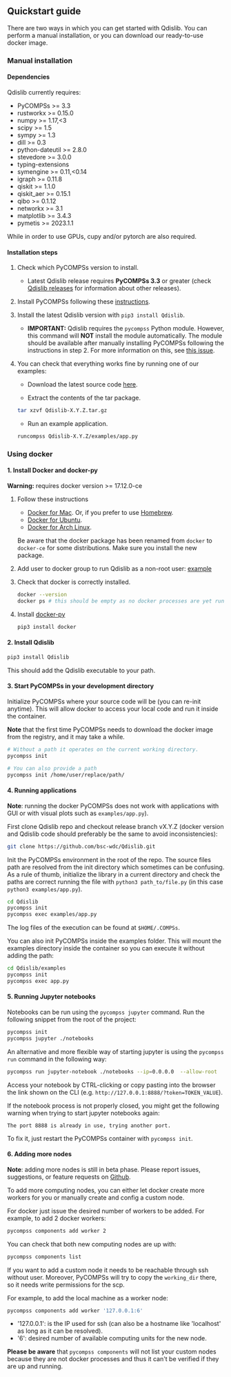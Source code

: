 
## Quickstart guide

There are two ways in which you can get started with Qdislib. You can perform
a manual installation, or you can download our ready-to-use docker image.

### Manual installation

#### Dependencies

Qdislib currently requires:

* PyCOMPSs >= 3.3
* rustworkx >= 0.15.0
* numpy >= 1.17,<3
* scipy >= 1.5
* sympy >= 1.3
* dill >= 0.3
* python-dateutil >= 2.8.0
* stevedore >= 3.0.0
* typing-extensions
* symengine >= 0.11,<0.14
* igraph >= 0.11.8
* qiskit >= 1.1.0
* qiskit_aer >= 0.15.1
* qibo >= 0.1.12
* networkx >= 3.1
* matplotlib >= 3.4.3
* pymetis >= 2023.1.1

While in order to use GPUs, cupy and/or pytorch are also required.

#### Installation steps

1. Check which PyCOMPSs version to install.
    * Latest Qdislib release requires **PyCOMPSs 3.3** or greater (check [Qdislib releases](https://github.com/bsc-wdc/Qdislib/releases) for information about other releases).

2. Install PyCOMPSs following these [instructions](https://compss-doc.readthedocs.io/en/stable/Sections/01_Installation.html).

3. Install the latest Qdislib version with ``pip3 install Qdislib``.
   * **IMPORTANT:** Qdislib requires the ``pycompss`` Python module. However, this command will **NOT** install the module automatically. The module should be available after manually installing PyCOMPSs following the instructions in step 2. For more information on this, see [this issue](https://github.com/bsc-wdc/dislib/issues/190).

4. You can check that everything works fine by running one of our examples:

    * Download the latest source code [here](https://github.com/bsc-wdc/Qdislib/releases/latest).

    * Extract the contents of the tar package.

    ```bash
    tar xzvf Qdislib-X.Y.Z.tar.gz
    ```

    * Run an example application.

    ```bash
    runcompss Qdislib-X.Y.Z/examples/app.py
    ```

### Using docker

#### 1. Install Docker and docker-py

**Warning:** requires docker version >= 17.12.0-ce

1. Follow these instructions

    * [Docker for Mac](https://store.docker.com/editions/community/docker-ce-desktop-mac). Or, if you prefer to use [Homebrew](https://brew.sh/).
    * [Docker for Ubuntu](https://docs.docker.com/install/linux/docker-ce/ubuntu/#install-docker-ce-1).
    * [Docker for Arch Linux](https://wiki.archlinux.org/index.php/Docker#Installation).

    Be aware that the docker package has been renamed from `docker` to `docker-ce` for some distributions.
    Make sure you install the new package.

2. Add user to docker group to run Qdislib as a non-root user: [example](https://docs.docker.com/install/linux/linux-postinstall/)

3. Check that docker is correctly installed.

    ```bash
    docker --version
    docker ps # this should be empty as no docker processes are yet running.
    ```

4. Install [docker-py](https://docker-py.readthedocs.io/en/stable/)

    ```bash
    pip3 install docker
    ```

#### 2. Install Qdislib

```bash
pip3 install Qdislib
```

This should add the Qdislib executable to your path.

#### 3. Start PyCOMPSs in your development directory

Initialize PyCOMPSs where your source code will be (you can re-init anytime).
This will allow docker to access your local code and run it inside the container.

**Note** that the first time PyCOMPSs needs to download the docker image from the registry, and it may take a while.

```bash
# Without a path it operates on the current working directory.
pycompss init

# You can also provide a path
pycompss init /home/user/replace/path/
```

#### 4. Running applications

**Note**: running the docker PyCOMPSs does not work with applications with GUI or with visual plots such as `examples/app.py`).

First clone Qdislib repo and checkout release branch vX.Y.Z (docker version and Qdislib code should preferably be the same to avoid inconsistencies):

```bash
git clone https://github.com/bsc-wdc/Qdislib.git
```

Init the PyCOMPSs environment in the root of the repo.
The source files path are resolved from the init directory which sometimes can be confusing.
As a rule of thumb, initialize the library in a current directory and check the paths are correct running the file with `python3 path_to/file.py` (in this case `python3 examples/app.py`).

```bash
cd Qdislib
pycompss init
pycompss exec examples/app.py
```

The log files of the execution can be found at `$HOME/.COMPSs`.

You can also init PyCOMPSs inside the examples folder.
This will mount the examples directory inside the container so you can execute it without adding the path:

```bash
cd Qdislib/examples
pycompss init
pycompss exec app.py
```

#### 5. Running Jupyter notebooks

Notebooks can be run using the `pycompss jupyter` command. Run the
following snippet from the root of the project:

```bash
pycompss init
pycompss jupyter ./notebooks
```

An alternative and more flexible way of starting jupyter is using the
`pycompss run` command in the following way:

```bash
pycompss run jupyter-notebook ./notebooks --ip=0.0.0.0  --allow-root
```

Access your notebook by CTRL-clicking or copy pasting into the browser the link shown on the CLI (e.g. `http://127.0.0.1:8888/?token=TOKEN_VALUE`).

If the notebook process is not properly closed, you might get the following warning when trying to start jupyter notebooks again:

`The port 8888 is already in use, trying another port.`

To fix it, just restart the PyCOMPSs container with `pycompss init`.


#### 6. Adding more nodes

**Note**: adding more nodes is still in beta phase. Please report issues, suggestions, or feature requests on [Github](https://github.com/bsc-wdc/Qdislib).

To add more computing nodes, you can either let docker create more workers for you or manually create and config a custom node.

For docker just issue the desired number of workers to be added. For example, to add 2 docker workers:

```bash
pycompss components add worker 2
```

You can check that both new computing nodes are up with:

```bash
pycompss components list
```

If you want to add a custom node it needs to be reachable through ssh without user.
Moreover, PyCOMPSs will try to copy the `working_dir` there, so it needs write permissions for the scp.

For example, to add the local machine as a worker node:

```bash
pycompss components add worker '127.0.0.1:6'
```

* '127.0.0.1': is the IP used for ssh (can also be a hostname like 'localhost' as long as it can be resolved).
* '6': desired number of available computing units for the new node.

**Please be aware** that `pycompss components` will not list your custom nodes because they are not docker processes and thus it can't be verified if they are up and running.
